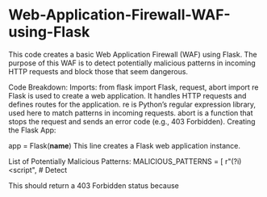 # Web-Application-Firewall-WAF-using-Flask
This code creates a basic Web Application Firewall (WAF) using Flask. The purpose of this WAF is to detect potentially malicious patterns in incoming HTTP requests and block those that seem dangerous. 

Code Breakdown:
Imports:
from flask import Flask, request, abort
import re
Flask is used to create a web application. It handles HTTP requests and defines routes for the application.
re is Python’s regular expression library, used here to match patterns in incoming requests.
abort is a function that stops the request and sends an error code (e.g., 403 Forbidden).
Creating the Flask App:

app = Flask(__name__)
This line creates a Flask web application instance.

List of Potentially Malicious Patterns:
MALICIOUS_PATTERNS = [
    r"(?i)<script",  # Detect <script> tags
    r"(?i)SELECT.*FROM",  # Basic SQL injection attempt
    r"(?i)UNION.*SELECT",  # Another SQL injection pattern
    r"(?i)/etc/passwd",  # Attempt to access system files
    r"(?i)\.\./"  # Directory traversal attempt
]

This list defines common attack patterns such as:
<script> tags for cross-site scripting (XSS) attacks.
SQL queries like SELECT ... FROM or UNION SELECT, which can be part of an SQL injection.
Access to system files like /etc/passwd (a typical target in local file inclusion (LFI) attacks).
../ is a pattern for directory traversal attacks.
Function to Check for Malicious Data:

def check_malicious(data):
    for pattern in MALICIOUS_PATTERNS:
        if re.search(pattern, data):
            return True
    return False
This function takes a string data as input and checks it against each of the patterns in the MALICIOUS_PATTERNS list using re.search(). If any pattern matches, it returns True (indicating malicious content).
WAF (Web Application Firewall) Logic:
@app.before_request
def waf():
    # Check URL
    if check_malicious(request.path):
        abort(403)  # Forbidden

    # Check query parameters
    if check_malicious(str(request.args)):
        abort(403)

    # Check POST data
    if request.method == 'POST':
        if check_malicious(str(request.form)):
            abort(403)
The @app.before_request decorator ensures that this function runs before each request is processed.
request.path: This checks if the URL path contains any malicious patterns.
request.args: This checks for malicious patterns in the query parameters (like ?id=1&name=example).
request.form: For POST requests, this checks for malicious patterns in the form data.
If any of these checks return True, the request is aborted with a 403 Forbidden response, which denies access to the user.
Routes:

@app.route('/'): A simple home route that returns a basic response:

return "Hello, World! This is protected by a simple WAF."
@app.route('/test', methods=['GET', 'POST']): Another route that accepts both GET and POST requests and simply returns:

return "This is a test endpoint."
Starting the Flask App:

if __name__ == '__main__':
    app.run(debug=True)
This starts the Flask development server in debug mode.
How to Run This Code
Install Required Tools:

Install Flask by running:
pip install flask
  
Save the Code:
Save the code to a file, for example, simple_waf.py.
Run the Flask App:

Open a terminal, navigate to the directory where the code is saved, and run:
python simple_waf.py
This will start the Flask development server, and you can visit the application in your web browser at http://127.0.0.1:5000/.

Test the Application:
You can test the firewall by trying to access URLs with suspicious patterns. For example:

Normal request:
curl http://127.0.0.1:5000/
You should see the message: Hello, World! This is protected by a simple WAF.

Malicious request:
curl http://127.0.0.1:5000/?q=<script>alert('xss')</script>
This should return a 403 Forbidden status because <script> tags are detected as malicious.
